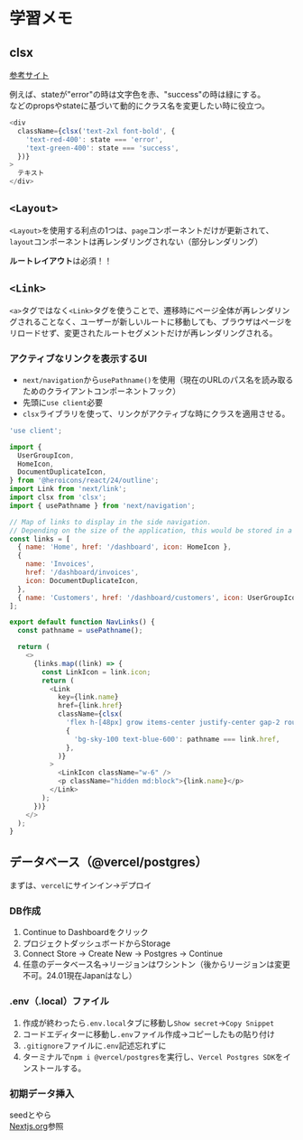 # 学習メモ

## clsx

[参考サイト]("https://qiita.com/gotomeltdown/items/11bfa9c17cf820eb3ccf")

例えば、stateが"error"の時は文字色を赤、"success"の時は緑にする。  
などのpropsやstateに基づいて動的にクラス名を変更したい時に役立つ。

```javascript
<div
  className={clsx('text-2xl font-bold', {
    'text-red-400': state === 'error',
    'text-green-400': state === 'success',
  })}
>
  テキスト
</div>
```

## `<Layout>`

`<Layout>`を使用する利点の1つは、`page`コンポーネントだけが更新されて、`layout`コンポーネントは再レンダリングされない（部分レンダリング）

**ルートレイアウト**は必須！！

## `<Link>`

`<a>`タグではなく`<Link>`タグを使うことで、遷移時にページ全体が再レンダリングされることなく、ユーザーが新しいルートに移動しても、ブラウザはページをリロードせず、変更されたルートセグメントだけが再レンダリングされる。

### アクティブなリンクを表示するUI

- `next/navigation`から`usePathname()`を使用（現在のURLのパス名を読み取るためのクライアントコンポーネントフック）
- 先頭に`use client`必要
- `clsx`ライブラリを使って、リンクがアクティブな時にクラスを適用させる。

```javascript
'use client';

import {
  UserGroupIcon,
  HomeIcon,
  DocumentDuplicateIcon,
} from '@heroicons/react/24/outline';
import Link from 'next/link';
import clsx from 'clsx';
import { usePathname } from 'next/navigation';

// Map of links to display in the side navigation.
// Depending on the size of the application, this would be stored in a database.
const links = [
  { name: 'Home', href: '/dashboard', icon: HomeIcon },
  {
    name: 'Invoices',
    href: '/dashboard/invoices',
    icon: DocumentDuplicateIcon,
  },
  { name: 'Customers', href: '/dashboard/customers', icon: UserGroupIcon },
];

export default function NavLinks() {
  const pathname = usePathname();

  return (
    <>
      {links.map((link) => {
        const LinkIcon = link.icon;
        return (
          <Link
            key={link.name}
            href={link.href}
            className={clsx(
              'flex h-[48px] grow items-center justify-center gap-2 rounded-md bg-gray-50 p-3 text-sm font-medium hover:bg-sky-100 hover:text-blue-600 md:flex-none md:justify-start md:p-2 md:px-3',
              {
                'bg-sky-100 text-blue-600': pathname === link.href,
              },
            )}
          >
            <LinkIcon className="w-6" />
            <p className="hidden md:block">{link.name}</p>
          </Link>
        );
      })}
    </>
  );
}
```

## データベース（@vercel/postgres）

まずは、`vercel`にサインイン→デプロイ

### DB作成

1. Continue to Dashboardをクリック
2. プロジェクトダッシュボードからStorage
3. Connect Store → Create New → Postgres → Continue
4. 任意のデータベース名→リージョンはワシントン（後からリージョンは変更不可。24.01現在Japanはなし）

### .env（.local）ファイル

1. 作成が終わったら`.env.local`タブに移動し`Show secret`→`Copy Snippet`
2. コードエディターに移動し`.env`ファイル作成→コピーしたもの貼り付け
3. `.gitignore`ファイルに`.env`記述忘れずに
4. ターミナルで`npm i @vercel/postgres`を実行し、`Vercel Postgres SDK`をインストールする。

### 初期データ挿入
seedとやら  
[Nextjs.org](https://nextjs.org/learn/dashboard-app/setting-up-your-database)参照  
